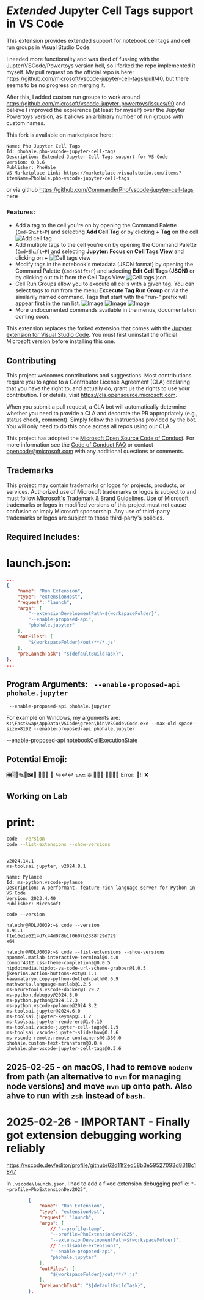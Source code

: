 # *Extended* Jupyter Cell Tags support in VS Code

This extension provides extended support for notebook cell tags and cell run groups in Visual Studio Code.

I needed more functionality and was tired of fussing with the Jupter/VSCode/Powertoys version hell, so I forked the repo implemented it myself. My pull request on the official repo is here: https://github.com/microsoft/vscode-jupyter-cell-tags/pull/40, but there seems to be no progress on merging it.

After this, I added custom run groups to work around https://github.com/microsoft/vscode-jupyter-powertoys/issues/90 and believe I improved the expierence (at least for myself) over the Jupyter Powertoys version, as it allows an arbitrary number of run groups with custom names.

This fork is available on marketplace here:
```
Name: Pho Jupyter Cell Tags
Id: phohale.pho-vscode-jupyter-cell-tags
Description: Extended Jupyter Cell Tags support for VS Code
Version: 0.3.6
Publisher: PhoHale
VS Marketplace Link: https://marketplace.visualstudio.com/items?itemName=PhoHale.pho-vscode-jupyter-cell-tags
```
or via github https://github.com/CommanderPho/vscode-jupyter-cell-tags here

### Features:
- Add a tag to the cell you're on by opening the Command Palette (`Cmd+Shift+P`) and selecting **Add Cell Tag** or by clicking **+ Tag** on the cell ![Add cell tag](images/add-cell-tag.png)
- Add multiple tags to the cell you're on by opening the Command Palette (`Cmd+Shift+P`) and selecting **Jupyter: Focus on Cell Tags View** and clicking on **+** ![Cell tags view](images/cell-tags-view.png)
- Modify tags in the notebook's metadata (JSON format) by opening the Command Palette (`Cmd+Shift+P`) and selecting **Edit Cell Tags (JSON)** or by clicking out to it from the Cell Tags View ![Cell tags json](images/cell-tags-json.png)
- Cell Run Groups allow you to execute all cells with a given tag. You can select tags to run from the menu **Excecute Tag Run Group** or via the similarily named command.
    Tags that start with the "run-" prefix will appear first in the run list. ![Image](https://github.com/user-attachments/assets/9640d8f3-63e0-4fd9-9b9c-95c74eb8fa9d)
    ![Image](https://github.com/user-attachments/assets/faefdc03-274f-49c5-a7b4-e8b4680d942b)
    ![Image](https://github.com/user-attachments/assets/12ed2764-768a-4cce-b4d4-0e49a4b560b3)
- More undocumented commands available in the menus, documentation coming soon.


This extension replaces the forked extension that comes with the [Jupyter extension for Visual Studio Code](https://marketplace.visualstudio.com/items?itemName=phohale.jupyter). You must first uninstall the official Microsoft version before installing this one.



## Contributing

This project welcomes contributions and suggestions.  Most contributions require you to agree to a
Contributor License Agreement (CLA) declaring that you have the right to, and actually do, grant us
the rights to use your contribution. For details, visit https://cla.opensource.microsoft.com.

When you submit a pull request, a CLA bot will automatically determine whether you need to provide
a CLA and decorate the PR appropriately (e.g., status check, comment). Simply follow the instructions
provided by the bot. You will only need to do this once across all repos using our CLA.

This project has adopted the [Microsoft Open Source Code of Conduct](https://opensource.microsoft.com/codeofconduct/).
For more information see the [Code of Conduct FAQ](https://opensource.microsoft.com/codeofconduct/faq/) or
contact [opencode@microsoft.com](mailto:opencode@microsoft.com) with any additional questions or comments.

## Trademarks

This project may contain trademarks or logos for projects, products, or services. Authorized use of Microsoft
trademarks or logos is subject to and must follow
[Microsoft's Trademark & Brand Guidelines](https://www.microsoft.com/en-us/legal/intellectualproperty/trademarks/usage/general).
Use of Microsoft trademarks or logos in modified versions of this project must not cause confusion or imply Microsoft sponsorship.
Any use of third-party trademarks or logos are subject to those third-party's policies.




## Required Includes:

# launch.json:
```json
...
{
    "name": "Run Extension",
    "type": "extensionHost",
    "request": "launch",
    "args": [
        "--extensionDevelopmentPath=${workspaceFolder}",
        "--enable-proposed-api",
        "phohale.jupyter"
    ],
    "outFiles": [
        "${workspaceFolder}/out/**/*.js"
    ],
    "preLaunchTask": "${defaultBuildTask}",
},
...
```

## Program Arguments: ` --enable-proposed-api phohale.jupyter`
```
 --enable-proposed-api phohale.jupyter
```

For example on Windows, my arguments are: `K:\FastSwap\AppData\VSCode\green\bin\VSCode\Code.exe --max-old-space-size=8192 --enable-proposed-api phohale.jupyter`




--enable-proposed-api notebookCellExecutionState


## Potential Emoji:

🎛️🎚️📃🗞️🧾🖼️🎐
🔦🔗⚓
🧰
↪️↩️↩️
⤵️⤴️🔙
❇️
🦘🥏🎯
🐛🔖➖➕
Error: 🐛‼️ ❌


## Working on Lab

# print:
```bash
code --version
code --list-extensions --show-versions
```

```

v2024.14.1
ms-toolsai.jupyter, v2024.8.1

Name: Pylance
Id: ms-python.vscode-pylance
Description: A performant, feature-rich language server for Python in VS Code
Version: 2023.4.40
Publisher: Microsoft

code --version

halechr@RDLU0039:~$ code --version
1.91.1
f1e16e1e6214d7c44d078b1f0607b2388f29d729
x64

halechr@RDLU0039:~$ code --list-extensions --show-versions
apommel.matlab-interactive-terminal@0.4.0
connor4312.css-theme-completions@0.0.5
hipdotmedia.hipdot-vs-code-url-scheme-grabber@1.0.5
jkearins.action-buttons-ext@0.1.1
kawamataryo.copy-python-dotted-path@0.6.9
mathworks.language-matlab@1.2.5
ms-azuretools.vscode-docker@1.29.2
ms-python.debugpy@2024.8.0
ms-python.python@2024.12.3
ms-python.vscode-pylance@2024.8.2
ms-toolsai.jupyter@2024.6.0
ms-toolsai.jupyter-keymap@1.1.2
ms-toolsai.jupyter-renderers@1.0.19
ms-toolsai.vscode-jupyter-cell-tags@0.1.9
ms-toolsai.vscode-jupyter-slideshow@0.1.6
ms-vscode-remote.remote-containers@0.380.0
phohale.custom-text-transform@0.0.4
phohale.pho-vscode-jupyter-cell-tags@0.3.6
```


## 2025-02-25 - on macOS, I had to remove `nodenv` from path (an alternative to `nvm` for managing node versions) and move `nvm` up onto path. Also ahve to run with `zsh` instead of `bash`.

# 2025-02-26 - IMPORTANT - Finally got extension debugging working reliably

https://vscode.dev/editor/profile/github/62d11f2ed58b3e59527093d8318c1847

In `.vscode\launch.json`, I had to add a fixed extension debugging profile: `"--profile=PhoExtensionDev2025",`
```json
		{
			"name": "Run Extension",
			"type": "extensionHost",
			"request": "launch",
			"args": [
                // "--profile-temp",
				"--profile=PhoExtensionDev2025",
				"--extensionDevelopmentPath=${workspaceFolder}",
                // "--disable-extensions",
                "--enable-proposed-api",
                "phohale.jupyter"
			],
			"outFiles": [
				"${workspaceFolder}/out/**/*.js"
			],
			"preLaunchTask": "${defaultBuildTask}",
		},

```